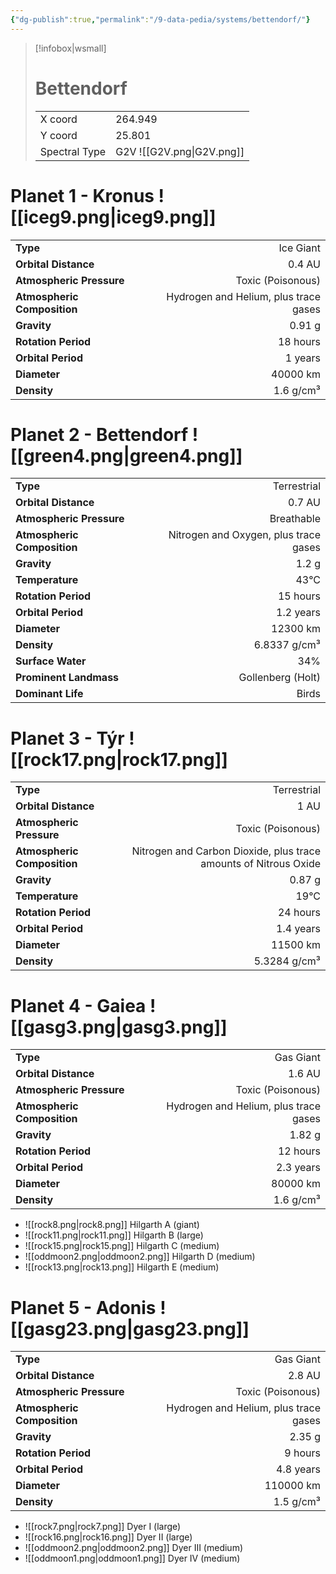 ```yaml
---
{"dg-publish":true,"permalink":"/9-data-pedia/systems/bettendorf/"}
---
```


> [!infobox|wsmall]
> # Bettendorf
> | | |
> | - | - |
> | X coord | 264.949 |
> | Y coord| 25.801 |
> | Spectral Type | G2V ![[G2V.png\|G2V.png]] |

# Planet 1 - Kronus ![[iceg9.png\|iceg9.png]]
|                             |                           |
| --------------------------- | -------------------------:|
| **Type**                    |             Ice Giant |
| **Orbital Distance**        |   0.4 AU |
| **Atmospheric Pressure**    |       Toxic (Poisonous) |
| **Atmospheric Composition** |      Hydrogen and Helium, plus trace gases |
| **Gravity**                 |        0.91 g |
| **Rotation Period**         |  18 hours |
| **Orbital Period** | 1 years |
| **Diameter**                |      40000 km | 
| **Density**                 |    1.6 g/cm³ |





# Planet 2 - Bettendorf ![[green4.png\|green4.png]]
|                             |                           |
| --------------------------- | -------------------------:|
| **Type**                    |             Terrestrial |
| **Orbital Distance**        |   0.7 AU |
| **Atmospheric Pressure**    |       Breathable |
| **Atmospheric Composition** |      Nitrogen and Oxygen, plus trace gases |
| **Gravity**                 |        1.2 g |
| **Temperature**             |    43°C |
| **Rotation Period**         |  15 hours |
| **Orbital Period** | 1.2 years |
| **Diameter**                |      12300 km | 
| **Density**                 |    6.8337 g/cm³ |
| **Surface Water**           |           34% | 
| **Prominent Landmass**      |         Gollenberg (Holt) | 
| **Dominant Life**           |         Birds |





# Planet 3 - Týr ![[rock17.png\|rock17.png]]
|                             |                           |
| --------------------------- | -------------------------:|
| **Type**                    |             Terrestrial |
| **Orbital Distance**        |   1 AU |
| **Atmospheric Pressure**    |       Toxic (Poisonous) |
| **Atmospheric Composition** |      Nitrogen and Carbon Dioxide, plus trace amounts of Nitrous Oxide |
| **Gravity**                 |        0.87 g |
| **Temperature**             |    19°C |
| **Rotation Period**         |  24 hours |
| **Orbital Period** | 1.4 years |
| **Diameter**                |      11500 km | 
| **Density**                 |    5.3284 g/cm³ |





# Planet 4 - Gaiea ![[gasg3.png\|gasg3.png]]
|                             |                           |
| --------------------------- | -------------------------:|
| **Type**                    |             Gas Giant |
| **Orbital Distance**        |   1.6 AU |
| **Atmospheric Pressure**    |       Toxic (Poisonous) |
| **Atmospheric Composition** |      Hydrogen and Helium, plus trace gases |
| **Gravity**                 |        1.82 g |
| **Rotation Period**         |  12 hours |
| **Orbital Period** | 2.3 years |
| **Diameter**                |      80000 km | 
| **Density**                 |    1.6 g/cm³ |



- ![[rock8.png\|rock8.png]] Hilgarth A (giant)
- ![[rock11.png\|rock11.png]] Hilgarth B (large)
- ![[rock15.png\|rock15.png]] Hilgarth C (medium)
- ![[oddmoon2.png\|oddmoon2.png]] Hilgarth D (medium)
- ![[rock13.png\|rock13.png]] Hilgarth E (medium)


# Planet 5 - Adonis ![[gasg23.png\|gasg23.png]]
|                             |                           |
| --------------------------- | -------------------------:|
| **Type**                    |             Gas Giant |
| **Orbital Distance**        |   2.8 AU |
| **Atmospheric Pressure**    |       Toxic (Poisonous) |
| **Atmospheric Composition** |      Hydrogen and Helium, plus trace gases |
| **Gravity**                 |        2.35 g |
| **Rotation Period**         |  9 hours |
| **Orbital Period** | 4.8 years |
| **Diameter**                |      110000 km | 
| **Density**                 |    1.5 g/cm³ |



- ![[rock7.png\|rock7.png]] Dyer I (large)
- ![[rock16.png\|rock16.png]] Dyer II (large)
- ![[oddmoon2.png\|oddmoon2.png]] Dyer III (medium)
- ![[oddmoon1.png\|oddmoon1.png]] Dyer IV (medium)


